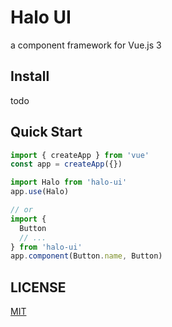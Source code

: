 # Halo UI
a component framework for Vue.js 3
## Install
todo
## Quick Start
``` javascript
import { createApp } from 'vue'
const app = createApp({})

import Halo from 'halo-ui'
app.use(Halo)

// or
import {
  Button
  // ...
} from 'halo-ui'
app.component(Button.name, Button)
```
## LICENSE
[MIT](LICENSE)